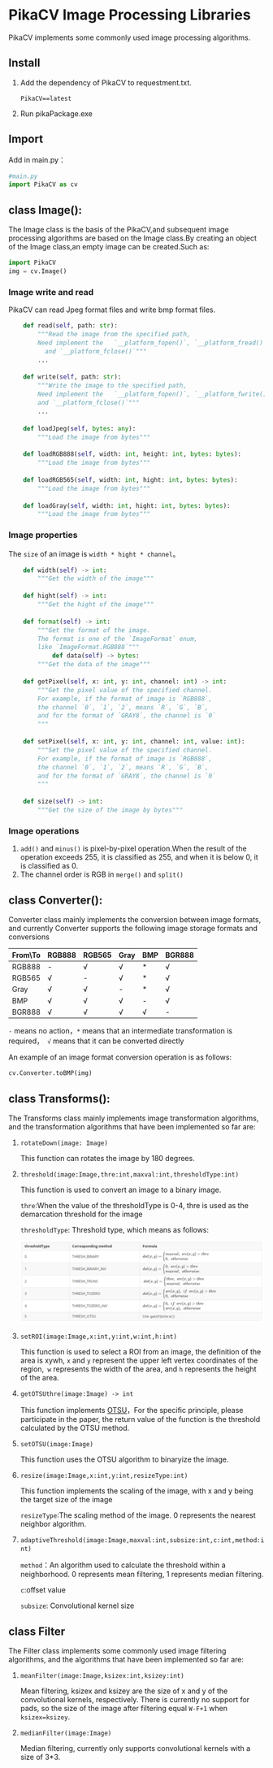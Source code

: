 # PikaCV Image Processing Libraries

PikaCV implements some commonly used image processing algorithms.

## Install 

1. Add the dependency of PikaCV to requestment.txt.

   ```
   PikaCV==latest
   ```

2. Run pikaPackage.exe

## Import

Add in main.py：

```python
#main.py
import PikaCV as cv
```

## class Image():

The Image class is the basis of the PikaCV,and subsequent image processing algorithms are based on the Image class.By creating an object of the Image class,an empty image can be created.Such as:

```python
import PikaCV
img = cv.Image()
```

### Image write and read

PikaCV can read Jpeg format files and write bmp format files.

```python
    def read(self, path: str):
        """Read the image from the specified path, 
        Need implement the   `__platform_fopen()`, `__platform_fread()`
          and `__platform_fclose()`"""
        ...

    def write(self, path: str):
        """Write the image to the specified path, 
        Need implement the   `__platform_fopen()`, `__platform_fwrite()` 
        and `__platform_fclose()`"""
        ...

    def loadJpeg(self, bytes: any):
        """Load the image from bytes"""

    def loadRGB888(self, width: int, height: int, bytes: bytes):
        """Load the image from bytes"""

    def loadRGB565(self, width: int, hight: int, bytes: bytes):
        """Load the image from bytes"""

    def loadGray(self, width: int, hight: int, bytes: bytes):
        """Load the image from bytes"""
```

### Image properties

The ``size`` of an image is  ``width * hight * channel``。

```python
    def width(self) -> int:
        """Get the width of the image"""

    def hight(self) -> int:
        """Get the hight of the image"""

    def format(self) -> int:
        """Get the format of the image. 
        The format is one of the `ImageFormat` enum, 
        like `ImageFormat.RGB888`"""
            def data(self) -> bytes:
        """Get the data of the image"""

    def getPixel(self, x: int, y: int, channel: int) -> int:
        """Get the pixel value of the specified channel.
        For example, if the format of image is `RGB888`, 
        the channel `0`, `1`, `2`, means `R`, `G`, `B`, 
        and for the format of `GRAY8`, the channel is `0`
        """

    def setPixel(self, x: int, y: int, channel: int, value: int):
        """Set the pixel value of the specified channel.
        For example, if the format of image is `RGB888`, 
        the channel `0`, `1`, `2`, means `R`, `G`, `B`, 
        and for the format of `GRAY8`, the channel is `0`
        """

    def size(self) -> int:
        """Get the size of the image by bytes"""
```

### Image operations

1. ``add()`` and ``minus()`` is pixel-by-pixel operation.When the result of the operation exceeds 255, it is classified as 255, and when it is below 0, it is classified as 0.
2. The channel order is RGB in ``merge()`` and ``split()`` 

## class Converter():

Converter class mainly implements the conversion between image formats, and currently Converter supports the following image storage formats and conversions

| From\To | RGB888 | RGB565 | Gray | BMP  | BGR888 |
| ------- | ------ | ------ | ---- | ---- | ------ |
| RGB888  | -      | √      | √    | *    | √      |
| RGB565  | √      | -      | √    | *    | √      |
| Gray    | √      | √      | -    | *    | √      |
| BMP     | √      | √      | √    | -    | √      |
| BGR888  | √      | √      | √    | √    | -      |

``-`` means no action，``*`` means that an intermediate transformation is required，`` √`` means that it can be converted directly

An example of an image format conversion operation is as follows:

```python
cv.Converter.toBMP(img)
```

## class Transforms():

The Transforms class mainly implements image transformation algorithms, and the transformation algorithms that have been implemented so far are:

1. ``rotateDown(image: Image)``

   This function can rotates the image by 180 degrees.

2. ``threshold(image:Image,thre:int,maxval:int,thresholdType:int)``

   This function is used to convert an image to a binary image.

   ``thre``:When the value of the thresholdType is 0-4, thre is used as the demarcation threshold for the image

   ``thresholdType``: Threshold type, which means as follows:

   ![](./assets/thre-en.png)
   
3. ``setROI(image:Image,x:int,y:int,w:int,h:int)``

   This function is used to select a ROI  from an image, the definition of the area is xywh, ``x`` and `` y `` represent the upper left vertex coordinates of the region,`` w`` represents the width of the area, and ``h`` represents the height of the area.

4. ``getOTSUthre(image:Image) -> int``

   This function implements [OTSU](https://u-aizu.ac.jp/course/bmclass/documents/otsu1979.pdf)，For the specific principle, please participate in the paper, the return value of the function is the threshold calculated by the OTSU method.

5. ``setOTSU(image:Image)``

   This function uses the OTSU algorithm to binaryize the image.

6. ``resize(image:Image,x:int,y:int,resizeType:int)``

   This function implements the scaling of the image, with x and y being the target size of the image

   ``resizeType``:The scaling method of the image. 0 represents the nearest neighbor algorithm.

7. ``adaptiveThreshold(image:Image,maxval:int,subsize:int,c:int,method:int)``

   ``method``：An algorithm used to calculate the threshold within a neighborhood. 0 represents mean filtering, 1 represents median filtering.

   ``c``:offset value

   ``subsize``: Convolutional kernel size

## class Filter

The Filter class implements some commonly used image filtering algorithms, and the algorithms that have been implemented so far are:

1. ``meanFilter(image:Image,ksizex:int,ksizey:int)``

   Mean filtering, ksizex and ksizey are the size of x and y of the convolutional kernels, respectively. There is currently no support for pads, so the size of the image after filtering equal ``W-F+1`` when ``ksizex=ksizey``.

2. ``medianFilter(image:Image)``

   Median filtering, currently only supports convolutional kernels with a size of 3*3.

   
